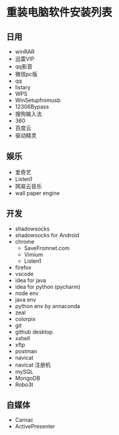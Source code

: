 # 重装电脑软件安装列表

## 日用
- winRAR
- 迅雷VIP
- qq影音
- 微信pc版
- qq
- listary
- WPS
- WinSetupfromusb
- 12306Bypass
- 搜狗输入法
- 360
- 百度云
- 驱动精灵

## 娱乐
- 爱奇艺
- Listen1
- 网易云音乐
- wall paper engine

## 开发
- shadowsocks
- shadowsocks for Android
- chrome
  - SaveFromnet.com
  - Vimium
  - Listen1
- firefox
- vscode
- idea for java
- idea for python (pycharm)
- node env
- java env
- python env by annaconda
- zeal
- colorpix
- git
- github desktop
- xshell
- xftp
- postman
- navicat
- navicat 注册机
- mySQL
- MongoDB
- Robo3t

## 自媒体
- Carnac
- ActivePresenter